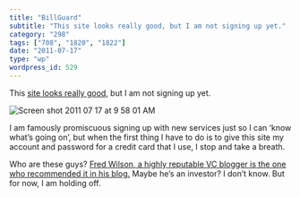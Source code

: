 ```yaml
---
title: "BillGuard"
subtitle: "This site looks really good, but I am not signing up yet."
category: "298"
tags: ["708", "1820", "1822"]
date: "2011-07-17"
type: "wp"
wordpress_id: 529
---
```

This [site looks really good](http://www.billguard.com/), but I am not signing up yet.

![Screen shot 2011 07 17 at 9 58 01 AM](https://i0.wp.com/salas.com/wp-content/uploads/2011/07/fb22c-screen-shot-2011-07-17-at-95801-am.png?resize=230%2C170&ssl=1)

I am famously promiscuous signing up with new services just so I can ‘know what’s going on’, but when the first thing I have to do is to give this site my account and password for a credit card that I use, I stop and take a breath.

Who are these guys? [Fred Wilson, a highly reputable VC blogger is the one who recommended it in his blog.](http://feedproxy.google.com/~r/AVc/~3/Rw41-xc_4ps/billguard.html) Maybe he’s an investor? I don’t know. But for now, I am holding off.